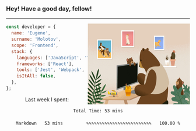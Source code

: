 ### Hey! Have a good day, fellow!
---
<img align='right' alt='GIF' vertical-align='center' src='./src/giphy.gif' width='280px' height='222px'/>

```javascript
const developer = {
  name: 'Eugene',
  surname: 'Molotov',
  scope: 'Frontend',
  stack: {
    languages: ['JavaScript', 'TypeScript'],
    frameworks: ['React'],
    tools: ['Jest', 'Webpack', 'Sass'],
    isItAll: false,
  },
};
```
<p align="center">
  Last week I spent:
</p>
<div align="center">
<!--START_SECTION:waka-->

```txt
Total Time: 53 mins

Markdown   53 mins         ✎✎✎✎✎✎✎✎✎✎✎✎✎✎✎✎✎✎✎✎✎✎✎✎✎   100.00 %
```

<!--END_SECTION:waka-->

